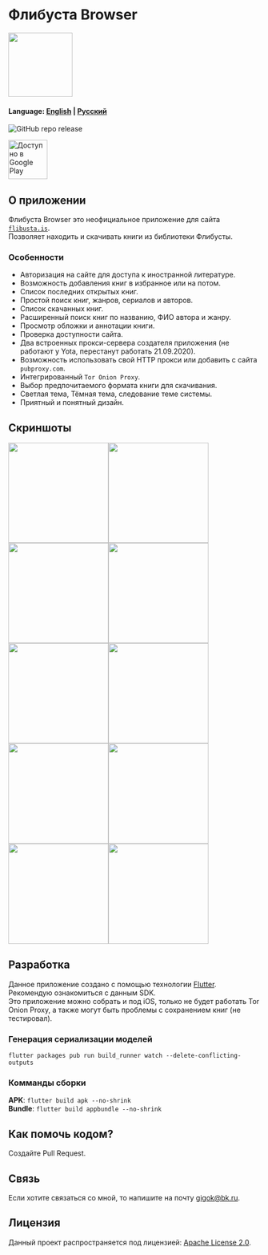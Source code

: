 # Флибуста Browser

<img src="https://user-images.githubusercontent.com/8808766/89430168-1c8eec80-d747-11ea-96ff-e1e17d6e8029.jpg" width ="128"/>

#### Language: [English](README_en.md) | [Русский](README.md)

![GitHub repo release](https://img.shields.io/github/v/release/utopicnarwhal/flibusta-mobile)

<a href='https://play.google.com/store/apps/details?id=ru.utopicnarwhal.flibustabrowser&hl=ru&pcampaignid=MKT-Other-global-all-co-prtnr-py-PartBadge-Mar2515-1'><img alt='Доступно в Google Play' height="78px" src='https://play.google.com/intl/en_us/badges/images/generic/ru_badge_web_generic.png'/></a>

## О приложении

Флибуста Browser это неофициальное приложение для сайта [`flibusta.is`](https://flibusta.is).  
Позволяет находить и скачивать книги из библиотеки Флибусты.  

### Особенности

* Авторизация на сайте для доступа к иностранной литературе.
* Возможность добавления книг в избранное или на потом.
* Список последних открытых книг.
* Простой поиск книг, жанров, сериалов и авторов.
* Список скачанных книг.
* Расширенный поиск книг по названию, ФИО автора и жанру.
* Просмотр обложки и аннотации книги.
* Проверка доступности сайта.
* Два встроенных прокси-сервера создателя приложения (не работают у Yota, перестанут работать 21.09.2020).
* Возможность использовать свой HTTP прокси или добавить с сайта `pubproxy.com`.
* Интегрированный `Tor Onion Proxy`.
* Выбор предпочитаемого формата книги для скачивания.
* Светлая тема, Тёмная тема, следование теме системы.
* Приятный и понятный дизайн.

## Скриншоты

<img src="https://user-images.githubusercontent.com/8808766/89352805-b8741600-d6bd-11ea-8267-17a19bb52156.jpg" width ="200"/><img src="https://user-images.githubusercontent.com/8808766/89352816-bb6f0680-d6bd-11ea-89e5-7da313650763.jpg" width ="200"/><img src="https://user-images.githubusercontent.com/8808766/89352804-b8741600-d6bd-11ea-8bd4-2978a53163e4.jpg" width ="200"/><img src="https://user-images.githubusercontent.com/8808766/89352806-b90cac80-d6bd-11ea-93c1-23f7e6cfa57a.jpg" width ="200"/><img src="https://user-images.githubusercontent.com/8808766/89352815-bad67000-d6bd-11ea-8381-dc0846cf7161.jpg" width ="200"/><img src="https://user-images.githubusercontent.com/8808766/89352810-b9a54300-d6bd-11ea-9b3f-9f893b3d6179.jpg" width ="200"/><img src="https://user-images.githubusercontent.com/8808766/89352817-bb6f0680-d6bd-11ea-96b6-22b1baac0def.jpg" width ="200"/><img src="https://user-images.githubusercontent.com/8808766/89352813-ba3dd980-d6bd-11ea-99ab-0ff08f44053a.jpg" width ="200"/><img src="https://user-images.githubusercontent.com/8808766/89352811-b9a54300-d6bd-11ea-8af4-3346654bcb3f.jpg" width ="200"/><img src="https://user-images.githubusercontent.com/8808766/89352803-b742e900-d6bd-11ea-8e75-58015540f304.jpg" width ="200"/>

## Разработка

Данное приложение создано с помощью технологии [Flutter](https://flutter.dev). Рекомендую ознакомиться с данным SDK.  
Это приложение можно собрать и под iOS, только не будет работать Tor Onion Proxy, а также могут быть проблемы с сохранением книг (не тестировал).

### Генерация сериализации моделей

`flutter packages pub run build_runner watch --delete-conflicting-outputs`

### Комманды сборки

**APK**: `flutter build apk --no-shrink`  
**Bundle**: `flutter build appbundle --no-shrink`  

## Как помочь кодом?

Создайте Pull Request.

## Связь

Если хотите связаться со мной, то напишите на почту <gigok@bk.ru>.

## Лицензия

Данный проект распространяется под лицензией: [Apache License 2.0](<LICENSE>).
